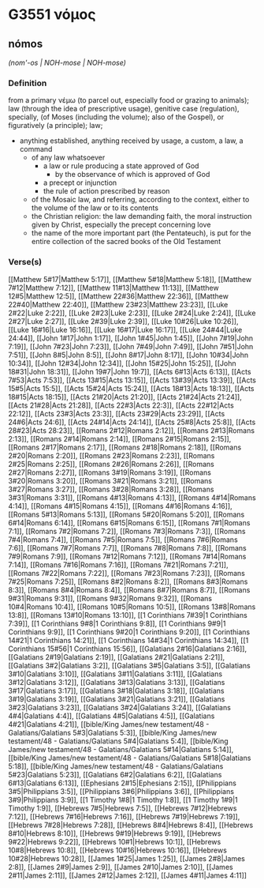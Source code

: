 # G3551 νόμος

## nómos

_(nom'-os | NOH-mose | NOH-mose)_

### Definition

from a primary νέμω (to parcel out, especially food or grazing to animals); law (through the idea of prescriptive usage), genitive case (regulation), specially, (of Moses (including the volume); also of the Gospel), or figuratively (a principle); law; 

- anything established, anything received by usage, a custom, a law, a command
  - of any law whatsoever
    - a law or rule producing a state approved of God
      - by the observance of which is approved of God
    - a precept or injunction
    - the rule of action prescribed by reason
  - of the Mosaic law, and referring, according to the context, either to the volume of the law or to its contents
  - the Christian religion: the law demanding faith, the moral instruction given by Christ, especially the precept concerning love
  - the name of the more important part (the Pentateuch), is put for the entire collection of the sacred books of the Old Testament

### Verse(s)

[[Matthew 5#17|Matthew 5:17]], [[Matthew 5#18|Matthew 5:18]], [[Matthew 7#12|Matthew 7:12]], [[Matthew 11#13|Matthew 11:13]], [[Matthew 12#5|Matthew 12:5]], [[Matthew 22#36|Matthew 22:36]], [[Matthew 22#40|Matthew 22:40]], [[Matthew 23#23|Matthew 23:23]], [[Luke 2#22|Luke 2:22]], [[Luke 2#23|Luke 2:23]], [[Luke 2#24|Luke 2:24]], [[Luke 2#27|Luke 2:27]], [[Luke 2#39|Luke 2:39]], [[Luke 10#26|Luke 10:26]], [[Luke 16#16|Luke 16:16]], [[Luke 16#17|Luke 16:17]], [[Luke 24#44|Luke 24:44]], [[John 1#17|John 1:17]], [[John 1#45|John 1:45]], [[John 7#19|John 7:19]], [[John 7#23|John 7:23]], [[John 7#49|John 7:49]], [[John 7#51|John 7:51]], [[John 8#5|John 8:5]], [[John 8#17|John 8:17]], [[John 10#34|John 10:34]], [[John 12#34|John 12:34]], [[John 15#25|John 15:25]], [[John 18#31|John 18:31]], [[John 19#7|John 19:7]], [[Acts 6#13|Acts 6:13]], [[Acts 7#53|Acts 7:53]], [[Acts 13#15|Acts 13:15]], [[Acts 13#39|Acts 13:39]], [[Acts 15#5|Acts 15:5]], [[Acts 15#24|Acts 15:24]], [[Acts 18#13|Acts 18:13]], [[Acts 18#15|Acts 18:15]], [[Acts 21#20|Acts 21:20]], [[Acts 21#24|Acts 21:24]], [[Acts 21#28|Acts 21:28]], [[Acts 22#3|Acts 22:3]], [[Acts 22#12|Acts 22:12]], [[Acts 23#3|Acts 23:3]], [[Acts 23#29|Acts 23:29]], [[Acts 24#6|Acts 24:6]], [[Acts 24#14|Acts 24:14]], [[Acts 25#8|Acts 25:8]], [[Acts 28#23|Acts 28:23]], [[Romans 2#12|Romans 2:12]], [[Romans 2#13|Romans 2:13]], [[Romans 2#14|Romans 2:14]], [[Romans 2#15|Romans 2:15]], [[Romans 2#17|Romans 2:17]], [[Romans 2#18|Romans 2:18]], [[Romans 2#20|Romans 2:20]], [[Romans 2#23|Romans 2:23]], [[Romans 2#25|Romans 2:25]], [[Romans 2#26|Romans 2:26]], [[Romans 2#27|Romans 2:27]], [[Romans 3#19|Romans 3:19]], [[Romans 3#20|Romans 3:20]], [[Romans 3#21|Romans 3:21]], [[Romans 3#27|Romans 3:27]], [[Romans 3#28|Romans 3:28]], [[Romans 3#31|Romans 3:31]], [[Romans 4#13|Romans 4:13]], [[Romans 4#14|Romans 4:14]], [[Romans 4#15|Romans 4:15]], [[Romans 4#16|Romans 4:16]], [[Romans 5#13|Romans 5:13]], [[Romans 5#20|Romans 5:20]], [[Romans 6#14|Romans 6:14]], [[Romans 6#15|Romans 6:15]], [[Romans 7#1|Romans 7:1]], [[Romans 7#2|Romans 7:2]], [[Romans 7#3|Romans 7:3]], [[Romans 7#4|Romans 7:4]], [[Romans 7#5|Romans 7:5]], [[Romans 7#6|Romans 7:6]], [[Romans 7#7|Romans 7:7]], [[Romans 7#8|Romans 7:8]], [[Romans 7#9|Romans 7:9]], [[Romans 7#12|Romans 7:12]], [[Romans 7#14|Romans 7:14]], [[Romans 7#16|Romans 7:16]], [[Romans 7#21|Romans 7:21]], [[Romans 7#22|Romans 7:22]], [[Romans 7#23|Romans 7:23]], [[Romans 7#25|Romans 7:25]], [[Romans 8#2|Romans 8:2]], [[Romans 8#3|Romans 8:3]], [[Romans 8#4|Romans 8:4]], [[Romans 8#7|Romans 8:7]], [[Romans 9#31|Romans 9:31]], [[Romans 9#32|Romans 9:32]], [[Romans 10#4|Romans 10:4]], [[Romans 10#5|Romans 10:5]], [[Romans 13#8|Romans 13:8]], [[Romans 13#10|Romans 13:10]], [[1 Corinthians 7#39|1 Corinthians 7:39]], [[1 Corinthians 9#8|1 Corinthians 9:8]], [[1 Corinthians 9#9|1 Corinthians 9:9]], [[1 Corinthians 9#20|1 Corinthians 9:20]], [[1 Corinthians 14#21|1 Corinthians 14:21]], [[1 Corinthians 14#34|1 Corinthians 14:34]], [[1 Corinthians 15#56|1 Corinthians 15:56]], [[Galatians 2#16|Galatians 2:16]], [[Galatians 2#19|Galatians 2:19]], [[Galatians 2#21|Galatians 2:21]], [[Galatians 3#2|Galatians 3:2]], [[Galatians 3#5|Galatians 3:5]], [[Galatians 3#10|Galatians 3:10]], [[Galatians 3#11|Galatians 3:11]], [[Galatians 3#12|Galatians 3:12]], [[Galatians 3#13|Galatians 3:13]], [[Galatians 3#17|Galatians 3:17]], [[Galatians 3#18|Galatians 3:18]], [[Galatians 3#19|Galatians 3:19]], [[Galatians 3#21|Galatians 3:21]], [[Galatians 3#23|Galatians 3:23]], [[Galatians 3#24|Galatians 3:24]], [[Galatians 4#4|Galatians 4:4]], [[Galatians 4#5|Galatians 4:5]], [[Galatians 4#21|Galatians 4:21]], [[bible/King James/new testament/48 - Galatians/Galatians 5#3|Galatians 5:3]], [[bible/King James/new testament/48 - Galatians/Galatians 5#4|Galatians 5:4]], [[bible/King James/new testament/48 - Galatians/Galatians 5#14|Galatians 5:14]], [[bible/King James/new testament/48 - Galatians/Galatians 5#18|Galatians 5:18]], [[bible/King James/new testament/48 - Galatians/Galatians 5#23|Galatians 5:23]], [[Galatians 6#2|Galatians 6:2]], [[Galatians 6#13|Galatians 6:13]], [[Ephesians 2#15|Ephesians 2:15]], [[Philippians 3#5|Philippians 3:5]], [[Philippians 3#6|Philippians 3:6]], [[Philippians 3#9|Philippians 3:9]], [[1 Timothy 1#8|1 Timothy 1:8]], [[1 Timothy 1#9|1 Timothy 1:9]], [[Hebrews 7#5|Hebrews 7:5]], [[Hebrews 7#12|Hebrews 7:12]], [[Hebrews 7#16|Hebrews 7:16]], [[Hebrews 7#19|Hebrews 7:19]], [[Hebrews 7#28|Hebrews 7:28]], [[Hebrews 8#4|Hebrews 8:4]], [[Hebrews 8#10|Hebrews 8:10]], [[Hebrews 9#19|Hebrews 9:19]], [[Hebrews 9#22|Hebrews 9:22]], [[Hebrews 10#1|Hebrews 10:1]], [[Hebrews 10#8|Hebrews 10:8]], [[Hebrews 10#16|Hebrews 10:16]], [[Hebrews 10#28|Hebrews 10:28]], [[James 1#25|James 1:25]], [[James 2#8|James 2:8]], [[James 2#9|James 2:9]], [[James 2#10|James 2:10]], [[James 2#11|James 2:11]], [[James 2#12|James 2:12]], [[James 4#11|James 4:11]]